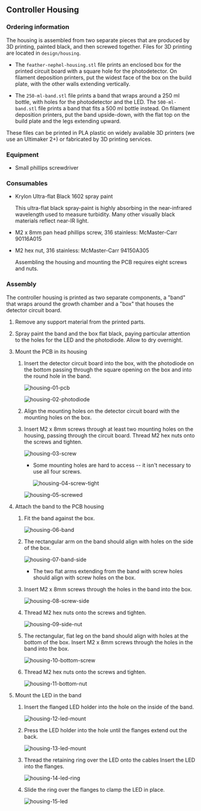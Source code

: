 ## Controller Housing

### Ordering information

The housing is assembled from two separate pieces that are produced by 3D printing, painted black, and then screwed together. Files for 3D printing are located in `design/housing`. 

* The `feather-nephel-housing.stl` file prints an enclosed box for the printed circuit board with a square hole for the photodetector. On filament deposition printers, put the widest face of the box on the build plate, with the other walls extending vertically.

* The `250-ml-band.stl` file prints a band that wraps around a 250 ml bottle, with holes for the photodetector and the LED. The `500-ml-band.stl` file prints a band that fits a 500 ml bottle instead. On filament deposition printers, put the band upside-down, with the flat top on the build plate and the legs extending upward.

These files can be printed in PLA plastic on widely available 3D printers (we use an Ultimaker 2+) or fabricated by 3D printing services.

### Equipment

* Small phillips screwdriver

### Consumables
* Krylon Ultra-flat Black 1602 spray paint

  This ultra-flat black spray-paint is highly absorbing in the near-infrared wavelength used to measure turbidity. Many other visually black materials reflect near-IR light.

* M2 x 8mm pan head phillips screw, 316 stainless: McMaster-Carr 90116A015

* M2 hex nut, 316 stainless: McMaster-Carr 94150A305	

  Assembling the housing and mounting the PCB requires eight screws and nuts.

### Assembly

The controller housing is printed as two separate components, a "band" that wraps around the growth chamber and a "box" that houses the detector circuit board. 

1. Remove any support material from the printed parts.

1. Spray paint the band and the box flat black, paying particular attention to the holes for the LED and the photodiode. Allow to dry overnight.

1. Mount the PCB in its housing

   1. Insert the detector circuit board into the box, with the photodiode on the bottom passing through the square opening on the box and into the round hole in the band.

      ![housing-01-pcb](./images/housing-01-pcb.jpeg)

      ![housing-02-photodiode](./images/images/housing-02-photodiode.jpeg)

   1. Align the mounting holes on the detector circuit board with the mounting holes on the box.

   1. Insert M2 x 8mm screws through at least two mounting holes on the housing, passing through the circuit board. Thread M2 hex nuts onto the screws and tighten.

      ![housing-03-screw](./images/housing-03-screw.jpeg)

      * Some mounting holes are hard to access -- it isn't necessary to use all four screws.

        ![housing-04-screw-tight](./images/housing-04-screw-tight.jpeg)

      ![housing-05-screwed](./images/housing-05-screwed.jpeg)

1. Attach the band to the PCB housing

   1. Fit the band against the box. 

      ![housing-06-band](./images/housing-06-band.jpeg)

   1. The rectangular arm on the band should align with holes on the side of the box. 

      ![housing-07-band-side](./images/housing-07-band-side.jpeg)

      * The two flat arms extending from the band with screw holes should align with screw holes on the box.
   
   1. Insert M2 x 8mm screws through the holes in the band into the box.

      ![housing-08-screw-side](./images/housing-08-screw-side.jpeg)

   1. Thread M2 hex nuts onto the screws and tighten.
   
      ![housing-09-side-nut](./images/housing-09-side-nut.jpeg)
      
   1. The rectangular, flat leg on the band should align with holes at the bottom of the box. Insert M2 x 8mm screws through the holes in the band into the box.
   
      ![housing-10-bottom-screw](./images/housing-10-bottom-screw.jpeg)
   
   1. Thread M2 hex nuts onto the screws and tighten.
   
      ![housing-11-bottom-nut](./images/housing-11-bottom-nut.jpeg)
   
1. Mount the LED in the band

   1. Insert the flanged LED holder into the hole on the inside of the band.
   
      ![housing-12-led-mount](./images/housing-12-led-mount.jpeg)
      
   1. Press the LED holder into the hole until the flanges extend out the back.
   
      ![housing-13-led-mount](./images/housing-13-led-mount.jpeg)
      
   1. Thread the retaining ring over the LED onto the cables Insert the LED into the flanges.
   
      ![housing-14-led-ring](./images/housing-14-led-ring.jpeg)
      
   1. Slide the ring over the flanges to clamp the LED in place.
   
      ![housing-15-led](./images/housing-15-led.jpeg)
